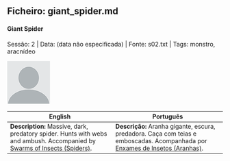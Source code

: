 ## Ficheiro: giant_spider.md

#### Giant Spider

Sessão: 2 | Data: (data não especificada) | Fonte: s02.txt | Tags: monstro, aracnídeo

![Giant Spider](blank.png)

| English | Português |
|---------|-----------|
| **Description:** Massive, dark, predatory spider. Hunts with webs and ambush. Accompanied by [Swarms of Insects (Spiders)](swarms_of_insects_spiders.md). | **Descrição:** Aranha gigante, escura, predadora. Caça com teias e emboscadas. Acompanhada por [Enxames de Insetos (Aranhas)](swarms_of_insects_spiders.md). |



















